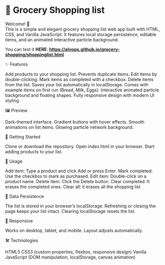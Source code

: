 # 🍅 Grocery Shopping list

Welcome! 👋  
This is a simple and elegant grocery shopping list web app built with HTML, CSS, and Vanilla JavaScript.
It features local storage persistence, editable items, and an animated interactive particle background.

You can test it **HERE**: **https://alvops.github.io/grocery-shopping/shoppinglist.html**

✨ Features

Add products to your shopping list.
Prevents duplicate items.
Edit items by double-clicking.
Mark items as completed with a checkbox.
Delete items from the list.
Saves your list automatically in localStorage.
Comes with example items on first run (Bread, Milk, Eggs).
Interactive animated particle background and floating shapes.
Fully responsive design with modern UI styling.

🖼️ Preview

Dark-themed interface.
Gradient buttons with hover effects.
Smooth animations on list items.
Glowing particle network background.

🚀 Getting Started

Clone or download the repository.
Open index.html in your browser.
Start adding products to your list.

🔧 Usage

Add item: Type a product and click Add or press Enter.
Mark completed: Use the checkbox to mark as purchased.
Edit item: Double-click on a product name.
Delete item: Click the Delete button.
Clear completed: It erases the completed ones.
Clear all: it erases all the shopping list

💾 Data Persistence

The list is stored in your browser’s localStorage.
Refreshing or closing the page keeps your list intact.
Clearing localStorage resets the list.

📱 Responsive

Works on desktop, tablet, and mobile.
Layout adjusts automatically.

🛠️ Technologies

HTML5
CSS3 (custom properties, flexbox, responsive design)
Vanilla JavaScript (DOM manipulation, localStorage, canvas animation)



